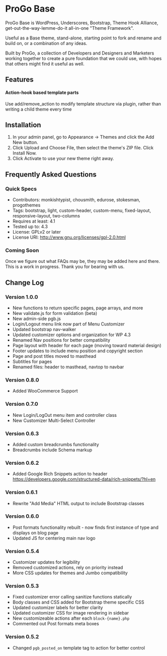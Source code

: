 # ProGo Base
ProGo Base is WordPress, Underscores, Bootstrap, Theme Hook Alliance, get-out-the-way-lemme-do-it all-in-one "Theme Framework".

Useful as a Base theme, stand-alone, starting point to fork and rename and build on, or a combination of any ideas.

Built by ProGo, a collection of Developers and Designers and Marketers working together to create a pure foundation that we could use, with hopes that others might find it useful as well.

## Features
#### Action-hook based template parts
Use add/remove_action to modify template structure via plugin, rather than writing a child theme every time

## Installation

1. In your admin panel, go to Appearance -> Themes and click the Add New button.
2. Click Upload and Choose File, then select the theme's ZIP file. Click Install Now.
3. Click Activate to use your new theme right away.

## Frequently Asked Questions

### Quick Specs

* Contributors: monkishtypist, chousmith, edurose, stokesman, progothemes
* Tags: bootstrap, light, custom-header, custom-menu, fixed-layout, responsive-layout, two-columns
* Requires at least: 4.1
* Tested up to: 4.3
* License: GPLv2 or later
* License URI: http://www.gnu.org/licenses/gpl-2.0.html

### Coming Soon

Once we figure out what FAQs may be, they may be added here and there. This is a work in progress. Thank you for bearing with us.

## Change Log

### Version 1.0.0
* New functions to return specific pages, page arrays, and more
* New validate.js for form validation (beta)
* New admin-side pgb.js
* Login/Logout menu link now part of Menu Customizer
* Updated bootstrap nav-walker
* Updated customizer options and organization for WP 4.3
* Renamed Nav positions for better compatibility
* Page layout with header for each page (moving toward material design)
* Footer updates to include menu position and copyright section
* Page and post titles moved to masthead
* Subtitles for pages
* Renamed files: header to masthead, navtop to navbar

### Version 0.8.0
* Added WooCommerce Support

### Version 0.7.0
* New Login/LogOut menu item and controller class
* New Customizer Multi-Select Controller

### Version 0.6.3
* Added custom breadcrumbs functionality
* Breadcrumbs include Schema markup

### Version 0.6.2
* Added Google Rich Snippets action to header https://developers.google.com/structured-data/rich-snippets/?hl=en

### Version 0.6.1
* Rewrite "Add Media" HTML output to include Bootstrap classes

### Version 0.6.0
* Post formats functionality rebuilt - now finds first instance of type and displays on blog page
* Updated JS for centering main nav logo

### Version 0.5.4
* Customizer updates for legibility
* Removed customized actions, rely on priority instead
* More CSS updates for themes and Jumbo compatibility

### Version 0.5.3

* Fixed customizer error calling sanitize functions statically
* Body classes and CSS added for Bootstrap theme specific CSS
* Updated customizer labels for better clarity
* Updated customizer CSS for image rendering in sidebar
* New customizeable actions after each `block-{name}.php`
* Commented out Post formats meta boxes

### Version 0.5.2

* Changed `pgb_posted_on` template tag to action for better control